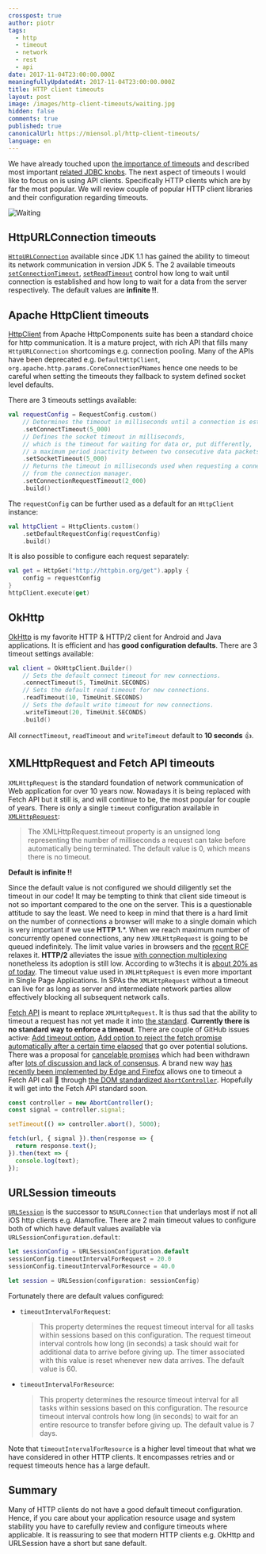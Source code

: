 ```yaml
---
crosspost: true
author: piotr
tags:
  - http
  - timeout
  - network
  - rest
  - api
date: 2017-11-04T23:00:00.000Z
meaningfullyUpdatedAt: 2017-11-04T23:00:00.000Z
title: HTTP client timeouts
layout: post
image: /images/http-client-timeouts/waiting.jpg
hidden: false
comments: true
published: true
canonicalUrl: https://miensol.pl/http-client-timeouts/
language: en
---
```

We have already touched upon [the importance of timeouts](/blog/the-importance-of-timeouts/) and described most important [related JDBC knobs](/blog/database-timeouts/). The next aspect of timeouts I would like to focus on is using API clients. Specifically HTTP clients which are by far the most popular. We will review couple of popular HTTP client libraries and their configuration regarding timeouts. 

![Waiting](../../static/images/http-client-timeouts/waiting.jpg "")

## HttpURLConnection timeouts

[`HttpURLConnection`](https://docs.oracle.com/javase/7/docs/api/java/net/HttpURLConnection.html) available since JDK 1.1 has gained the ability to timeout its network communication in version JDK 5. The 2 available timeouts [`setConnectionTimeout`](https://docs.oracle.com/javase/7/docs/api/java/net/URLConnection.html#setConnectTimeout(int)), [`setReadTimeout`](https://docs.oracle.com/javase/7/docs/api/java/net/URLConnection.html#setReadTimeout(int)) control how long to wait until connection is established and how long to wait for a data from the server respectively. The default values are **infinite ‼️**. 

## Apache HttpClient timeouts

[HttpClient](https://hc.apache.org/httpcomponents-client-4.5.x/.html) from Apache HttpComponents suite has been a standard choice for http communication. It is a mature project, with rich API that fills many `HttpURLConnection` shortcomings e.g. connection pooling. Many of the APIs have been deprecated e.g. `DefaultHttpClient`, `org.apache.http.params.CoreConnectionPNames` hence one needs to be careful when setting the timeouts they fallback to system defined socket level defaults. 

There are 3 timeouts settings available:

```kotlin
val requestConfig = RequestConfig.custom()
    // Determines the timeout in milliseconds until a connection is established.
    .setConnectTimeout(5_000) 
    // Defines the socket timeout in milliseconds,
    // which is the timeout for waiting for data or, put differently,
    // a maximum period inactivity between two consecutive data packets).
    .setSocketTimeout(5_000)
    // Returns the timeout in milliseconds used when requesting a connection
    // from the connection manager.
    .setConnectionRequestTimeout(2_000)
    .build()
```

The `requestConfig` can be further used as a default for an `HttpClient` instance:

```kotlin
val httpClient = HttpClients.custom()
    .setDefaultRequestConfig(requestConfig)
    .build()
```

It is also possible to configure each request separately:

```kotlin
val get = HttpGet("http://httpbin.org/get").apply { 
    config = requestConfig
}
httpClient.execute(get)
```

## OkHttp

[OkHttp](http://square.github.io/okhttp/) is my favorite HTTP & HTTP/2 client for Android and Java applications. It is efficient and has **good configuration defaults**. There are 3 timeout settings available:

```kotlin
val client = OkHttpClient.Builder()
    // Sets the default connect timeout for new connections.
    .connectTimeout(5, TimeUnit.SECONDS)
    // Sets the default read timeout for new connections.
    .readTimeout(10, TimeUnit.SECONDS)
    // Sets the default write timeout for new connections.
    .writeTimeout(20, TimeUnit.SECONDS)
    .build()
```

All `connectTimeout`, `readTimeout` and `writeTimeout` default to **10 seconds** 👍.

## XMLHttpRequest and Fetch API timeouts

`XMLHttpRequest` is the standard foundation of network communication of Web application for over 10 years now. Nowadays it is being replaced with Fetch API but it still is, and will continue to be, the most popular for couple of years. There is only a single `timeout` configuration available in [`XMLHttpRequest`](https://developer.mozilla.org/en-US/docs/Web/API/XMLHttpRequest/timeout):

> The XMLHttpRequest.timeout property is an unsigned long representing the number of milliseconds a request can take before automatically being terminated. The default value is 0, which means there is no timeout.

**Default is infinite ‼️**

Since the default value is not configured we should diligently set the timeout in our code! It may be tempting to think that client side timeout is not so important compared to the one on the server. This is a questionable attitude to say the least. We need to keep in mind that there is a hard limit on the number of connections a browser will make to a single domain which is very important if we use **HTTP 1.***. When we reach maximum number of concurrently opened connections, any new `XMLHttpRequest` is going to be queued indefinitely. The limit value varies in browsers and the [recent RCF](https://tools.ietf.org/html/rfc7230#section-6.4) relaxes it. **HTTP/2** alleviates the issue [with connection multiplexing](http://qnimate.com/what-is-multiplexing-in-http2/) nonetheless its adoption is still low. According to w3techs it is [about 20% as of today](https://w3techs.com/technologies/details/ce-http2/all/all). The timeout value used in `XMLHttpRequest` is even more important in Single Page Applications. In SPAs the `XMLHttpRequest` without a timeout can live for as long as server and intermediate network parties allow effectively blocking all subsequent network calls.

[Fetch API](https://developer.mozilla.org/en-US/docs/Web/API/Fetch_API) is meant to replace `XMLHttpRequest`. It is thus sad that the ability to timeout a request has not yet made it into [the standard](https://fetch.spec.whatwg.org/). **Currently there is no standard way to enforce a timeout**. There are couple of GitHub issues active: [Add timeout option](https://github.com/whatwg/fetch/issues/20#issuecomment-323740783), [Add option to reject the fetch promise automatically after a certain time elapsed](https://github.com/whatwg/fetch/issues/179) that go over potential solutions. There was a proposal for [cancelable promises](https://github.com/tc39/proposal-cancelable-promises) which had been withdrawn after [lots of discussion and lack of consensus](https://github.com/tc39/proposal-cancelable-promises/issues/70). A brand new way [has recently been implemented by Edge and Firefox](https://developers.google.com/web/updates/2017/09/abortable-fetch) allows one to timeout a Fetch API call 🎉 through [the DOM standardized `AbortController`](https://dom.spec.whatwg.org/#aborting-ongoing-activities). Hopefully it will get into the Fetch API standard soon.

```javascript
const controller = new AbortController();
const signal = controller.signal;

setTimeout(() => controller.abort(), 5000);

fetch(url, { signal }).then(response => {
  return response.text();
}).then(text => {
  console.log(text);
});
```

## URLSession timeouts

[`URLSession`](https://developer.apple.com/documentation/foundation/urlsession) is the successor to `NSURLConnection` that underlays most if not all iOS http clients e.g. Alamofire. There are 2 main timeout values to configure both of which have default values available via `URLSessionConfiguration.default`:

```swift
let sessionConfig = URLSessionConfiguration.default
sessionConfig.timeoutIntervalForRequest = 20.0
sessionConfig.timeoutIntervalForResource = 40.0

let session = URLSession(configuration: sessionConfig)
```

Fortunately there are default values configured:

* `timeoutIntervalForRequest`: 

  > This property determines the request timeout interval for all tasks within sessions based on this configuration. The request timeout interval controls how long (in seconds) a task should wait for additional data to arrive before giving up. The timer associated with this value is reset whenever new data arrives. 
  > The default value is 60.
* `timeoutIntervalForResource`:

  > This property determines the resource timeout interval for all tasks within sessions based on this configuration. The resource timeout interval controls how long (in seconds) to wait for an entire resource to transfer before giving up. 
  > The default value is 7 days.

Note that `timeoutIntervalForResource` is a higher level timeout that what we have considered in other HTTP clients. It encompasses retries and or request timeouts hence has a large default. 

## Summary

Many of HTTP clients do not have a good default timeout configuration. Hence, if you care about your application resource usage and system stability you have to carefully review and configure timeouts where applicable. It is reassuring to see that modern HTTP clients e.g. OkHttp and URLSession have a short but sane default.
